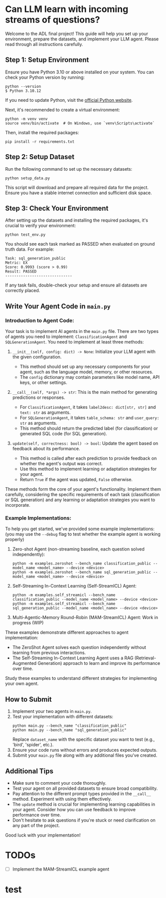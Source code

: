 # Can LLM learn with incoming streams of questions?
Welcome to the ADL final project! This guide will help you set up your environment, prepare the datasets, and implement your LLM agent. Please read through all instructions carefully.

## Step 1: Setup Environment

Ensure you have Python 3.10 or above installed on your system. You can check your Python version by running:

```
python --version
$ Python 3.10.12
```

If you need to update Python, visit the [official Python website](https://www.python.org/downloads/).

Next, it's recommended to create a virtual environment:

```
python -m venv venv
source venv/bin/activate  # On Windows, use `venv\Scripts\activate`
```

Then, install the required packages:

```
pip install -r requirements.txt
```

## Step 2: Setup Dataset

Run the following command to set up the necessary datasets:

```
python setup_data.py
```

This script will download and prepare all required data for the project. Ensure you have a stable internet connection and sufficient disk space.

## Step 3: Check Your Environment

After setting up the datasets and installing the required packages, it's crucial to verify your environment:

```
python test_env.py
```

You should see each task marked as PASSED when evaluated on ground truth data. For example:

```
Task: sql_generation_public
Metric: EX
Score: 0.9993 (score > 0.99)
Result: PASSED
------------------------------
```

If any task fails, double-check your setup and ensure all datasets are correctly placed.

## Write Your Agent Code in `main.py`

### Introduction to Agent Code:

Your task is to implement AI agents in the `main.py` file. There are two types of agents you need to implement: `ClassificationAgent` and `SQLGenerationAgent`. You need to implement at least three methods:
1. `__init__(self, config: dict) -> None`: Initialize your LLM agent with the given configuration.
   - This method should set up any necessary components for your agent, such as the language model, memory, or other resources.
   - The `config` dictionary may contain parameters like model name, API keys, or other settings.

2. `__call__(self, *args) -> str`: This is the main method for generating predictions or responses.
   - For `ClassificationAgent`, it takes `label2desc: dict[str, str]` and `text: str` as arguments.
   - For `SQLGenerationAgent`, it takes `table_schema: str` and `user_query: str` as arguments.
   - This method should return the predicted label (for classification) or generated SQL code (for SQL generation).

3. `update(self, correctness: bool) -> bool`: Update the agent based on feedback about its performance.
   - This method is called after each prediction to provide feedback on whether the agent's output was correct.
   - Use this method to implement learning or adaptation strategies for your agent.
   - Return `True` if the agent was updated, `False` otherwise.

These methods form the core of your agent's functionality. Implement them carefully, considering the specific requirements of each task (classification or SQL generation) and any learning or adaptation strategies you want to incorporate.

### Example Implementations:

To help you get started, we've provided some example implementations: (you may use the `--debug` flag to test whether the example agent is working properly)

1. Zero-shot Agent (non-streaming baseline, each question solved independently):
   ```
   python -m examples.zeroshot --bench_name classification_public --model_name <model_name> --device <device>
   python -m examples.zeroshot --bench_name sql_generation_public --model_name <model_name> --device <device>
   ```

2. Self-Streaming In-Context Learning (Self-StreamICL) Agent:
   ```
   python -m examples.self_streamicl --bench_name classification_public --model_name <model_name> --device <device>
   python -m examples.self_streamicl --bench_name sql_generation_public --model_name <model_name> --device <device>
   ```

3. Multi-Agentic-Memory Round-Robin (MAM-StreamICL) Agent:
   Work in progress (WIP)

These examples demonstrate different approaches to agent implementation:
- The ZeroShot Agent solves each question independently without learning from previous interactions.
- The Self-Streaming In-Context Learning Agent uses a RAG (Retrieval-Augmented Generation) approach to learn and improve its performance over time.

Study these examples to understand different strategies for implementing your own agent.

## How to Submit

1. Implement your two agents in `main.py`.
2. Test your implementation with different datasets:
   ```
   python main.py --bench_name "classification_public"
   python main.py --bench_name "sql_generation_public"
   ```
   Replace `dataset_name` with the specific dataset you want to test (e.g., 'bird', 'spider', etc.).
3. Ensure your code runs without errors and produces expected outputs.
4. Submit your `main.py` file along with any additional files you've created.

## Additional Tips

- Make sure to comment your code thoroughly.
- Test your agent on all provided datasets to ensure broad compatibility.
- Pay attention to the different prompt types provided in the `__call__` method. Experiment with using them effectively.
- The `update` method is crucial for implementing learning capabilities in your agent. Consider how you can use feedback to improve performance over time.
- Don't hesitate to ask questions if you're stuck or need clarification on any part of the project.

Good luck with your implementation!

# TODOs
- [ ] Implement the MAM-StreamICL example agent

# test